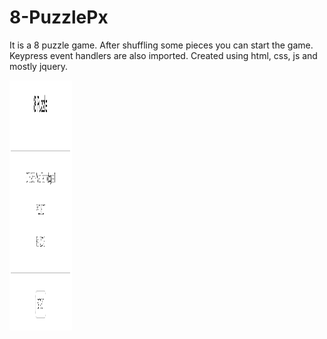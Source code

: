 # 8-PuzzlePx

It is a 8 puzzle game. After shuffling some pieces you can start the game. Keypress event handlers are also imported.
Created using html, css, js and mostly jquery.

<img src="ss/start.png" width="100" height="400">
